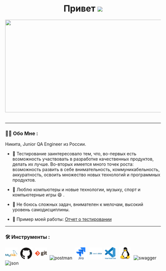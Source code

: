 
<div id="header" align="center">
 <!--- <img src="https://media.giphy.com/media/M9gbBd9nbDrOTu1Mqx/giphy.gif" width="100"/> --->
<h1>
  Привет
  <img src="https://media.giphy.com/media/hvRJCLFzcasrR4ia7z/giphy.gif" width="30px"/>
</h1>
</div>
<div align="center">
  <img src="https://media.giphy.com/media/dWesBcTLavkZuG35MI/giphy.gif" width="600" height="300"/>
</div>

<div id="badges" align="center">
  <img src="https://komarev.com/ghpvc/?username=happyagro&style=flat-square&color=blue" alt=""/>
</div>

---

### :man_technologist: Обо Мне :
  Никита, Junior QA Engineer из России.
- :pushpin: Тестирование заинтересовало тем, что, во-первых есть возможность участвовать в разработке качественных продуктов, делать их лучше. Во-вторых имеется много точек роста: возможность развить в себе внимательность, коммуникабельность, аккуратность, освоить множество новых технологий и программных продуктов.

- :pushpin: Люблю компьютеры и новые технологии, музыку, спорт и компьютерные игры :smile: .

- :pushpin: Не боюсь сложных задач, внимателен к мелочам, высокий уровень самодисциплины.

- :pencil: Пример моей работы: [Отчет о тестировании](https://github.com/happyagro/work1/blob/master/report.md)

---

### :hammer_and_wrench: Инструменты :
<div>
  <img src="https://github.com/devicons/devicon/blob/master/icons/mysql/mysql-original-wordmark.svg" title="mysql" alt="mysql" width="40" height="40"/>&nbsp;
  <img src="https://github.com/devicons/devicon/blob/master/icons/github/github-original.svg" title="github" alt="github" width="40" height="40"/>&nbsp;
  <img src="https://github.com/devicons/devicon/blob/master/icons/git/git-original-wordmark.svg" title="git" alt="git" width="40" height="40"/>&nbsp;
  <img src="https://avatars.githubusercontent.com/u/10251060?s=280&v=4" title="postman" alt="postman" width="40" height="40"/>&nbsp;
  <img src="https://github.com/devicons/devicon/blob/master/icons/jira/jira-original-wordmark.svg" title="jira" alt="jira" width="40" height="40"/>&nbsp;
  <img src="https://github.com/devicons/devicon/blob/master/icons/intellij/intellij-original-wordmark.svg" title="intellij" alt="intellij" width="40" height="40"/>&nbsp;
  <img src="https://github.com/devicons/devicon/blob/master/icons/vscode/vscode-original-wordmark.svg" title="vscode" alt="vscode" width="40" height="40"/>&nbsp;
  <img src="https://github.com/devicons/devicon/blob/master/icons/linux/linux-original.svg" title="linux" alt="linux" width="40" height="40"/>&nbsp;
  <img src="https://avatars.githubusercontent.com/u/7658037?s=280&v=4" title="swagger" alt="swagger" width="40" height="40"/>&nbsp;
  <img src="https://cdn-icons-png.flaticon.com/512/136/136443.png" title="json" alt="json" width="40" height="40"/>&nbsp;
</div>

